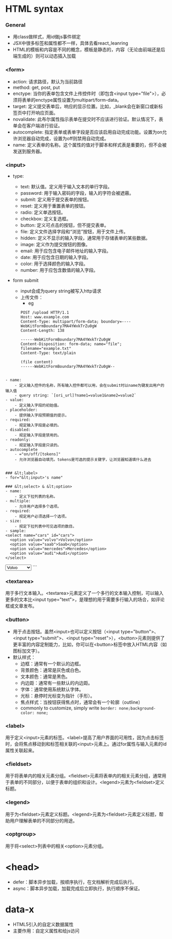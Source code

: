 # HTML syntax

### General
- 用class做样式，用id做js事件绑定
- JSX中很多标签和属性都不一样，具体去看react_leanring
- HTML的模板和内容是不同的概念，模板是静态的，内容（无论由前端还是后端生成的）则可以动态插入加载

### &lt;form>
- action: 请求路径，默认为当前路径
- method: get, post, put
- enctype: 当你的表单包含文件上传控件时（即包含&lt;input type="file">），必须将表单的enctype属性设置为multipart/form-data。
- target: 定义提交表单后，响应的显示位置。比如，_blank会在新窗口或新标签页中打开响应页面。
- novalidate: 此布尔属性指示表单在提交时不应该进行验证。默认情况下，表单会在客户端进行验证。
- autocomplete: 指定表单或表单字段是否应该启用自动完成功能。设置为on允许浏览器自动完成，设置为off则禁用自动完成。
- name: 定义表单的名称。这个属性的值对于脚本和样式表是重要的，但不会被发送到服务器。

### &lt;input> 
- type: 
    - text: 默认值。定义用于输入文本的单行字段。
    - password: 用于输入密码的字段，输入的字符会被遮蔽。
    - submit: 定义用于提交表单的按钮。
    - reset: 定义用于重置表单的按钮。
    - radio: 定义单选按钮。
    - checkbox: 定义复选框。
    - button: 定义可点击的按钮，但不提交表单。
    - file: 定义文件选择字段和“浏览”按钮，用于文件上传。
    - hidden: 定义不显示的输入字段，通常用于存储表单的某些数据。
    - image: 定义作为提交按钮的图像。
    - email: 用于应包含电子邮件地址的输入字段。
    - date: 用于应包含日期的输入字段。
    - color: 用于选择颜色的输入字段。
    - number: 用于应包含数值的输入字段。

- form submit
    - input会成为query string被写入http请求
    - 上传文件：
        - eg 
        ```
        POST /upload HTTP/1.1
        Host: www.example.com
        Content-Type: multipart/form-data; boundary=----WebKitFormBoundary7MA4YWxkTrZu0gW
        Content-Length: 138

        ------WebKitFormBoundary7MA4YWxkTrZu0gW
        Content-Disposition: form-data; name="file"; filename="example.txt"
        Content-Type: text/plain

        (file content)
        ------WebKitFormBoundary7MA4YWxkTrZu0gW--
```

- name: 
    - 定义输入控件的名称，所有输入控件都可以用，会在submit时以name为键发出用户的输入值
    - query string: `[ori_url]?name1=value1&name2=value2`
- value: 
    - 定义输入字段的初始值。
- placeholder: 
    - 提供输入字段预期值的提示。
- required: 
    - 规定输入字段是必填的。
- disabled: 
    - 规定输入字段是禁用的。
- readonly: 
    - 规定输入字段是只读的。
- autocomplete
    - ="on/off/[tokens]"
    - 允许浏览器自动填充。tokens是可选的提示关键字，让浏览器知道填什么进去


### &lt;label>
- for="&lt;input>'s name"

### &lt;select> & &lt;option>
- name: 
    - 定义下拉列表的名称。
- multiple: 
    - 允许用户选择多个选项。
- required: 
    - 规定用户必须选择一个选项。
- size: 
    - 规定下拉列表中可见选项的数目。
- sample: 
<select name="cars" id="cars">
  <option value="volvo">Volvo</option>
  <option value="saab">Saab</option>
  <option value="mercedes">Mercedes</option>
  <option value="audi">Audi</option>
</select>

```
<select name="cars" id="cars">
  <option value="volvo">Volvo</option>
  <option value="saab">Saab</option>
  <option value="mercedes">Mercedes</option>
  <option value="audi">Audi</option>
</select>
```

### &lt;textarea> 
用于多行文本输入。&lt;textarea>元素定义了一个多行的文本输入控制，可以输入更多的文本比&lt;input type="text">，是理想的用于需要多行输入的场合，如评论框或文章发布。

### &lt;button>
- 用于点击按钮。虽然&lt;input>也可以定义按钮（&lt;input type="button">、&lt;input type="submit">、&lt;input type="reset">），&lt;button>元素则提供了更丰富的内容定制能力，比如，你可以在&lt;button>标签中放入HTML内容（如图标加文字）。
- 默认样式：
    - 边框：通常有一个默认的边框。
    - 背景颜色：通常是灰色或白色。
    - 文本颜色：通常是黑色。
    - 内边距：通常有一些默认的内边距。
    - 字体：通常使用系统默认字体。
    - 光标：悬停时光标变为指针（手形）。
    - 焦点样式：当按钮获得焦点时，通常会有一个轮廓（outline）
    - commonly to customize, simply write `border: none;background-color: none;`

### &lt;label>
用于定义&lt;input>元素的标签。&lt;label>提高了用户界面的可用性，因为点击标签时，会将焦点移动到和标签相关联的&lt;input>元素上。通过for属性与输入元素的id属性关联起来。

### &lt;fieldset> 
用于将表单内的相关元素分组。&lt;fieldset>元素将表单内的相关元素分组，通常用于表单的不同部分，以便于表单的组织和设计。&lt;legend>元素为&lt;fieldset>定义标题。

### &lt;legend>
用于为&lt;fieldset>元素定义标题。&lt;legend>元素为&lt;fieldset>元素定义标题，帮助用户理解表单的不同部分的用途。

### &lt;optgroup>
用于将&lt;select>列表中的相关&lt;option>元素分组。


# &lt;head>
- defer：脚本异步加载，按顺序执行，在文档解析完成后执行。
- async：脚本异步加载，加载完成后立即执行，执行顺序不保证。

# data-x
- HTML5引入的自定义数据属性
- 主要作用：自定义属性和给js访问

